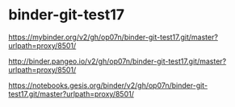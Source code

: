 # binder-git-test17

https://mybinder.org/v2/gh/op07n/binder-git-test17.git/master?urlpath=proxy/8501/

http://binder.pangeo.io/v2/gh/op07n/binder-git-test17.git/master?urlpath=proxy/8501/

https://notebooks.gesis.org/binder/v2/gh/op07n/binder-git-test17.git/master?urlpath=proxy/8501/
